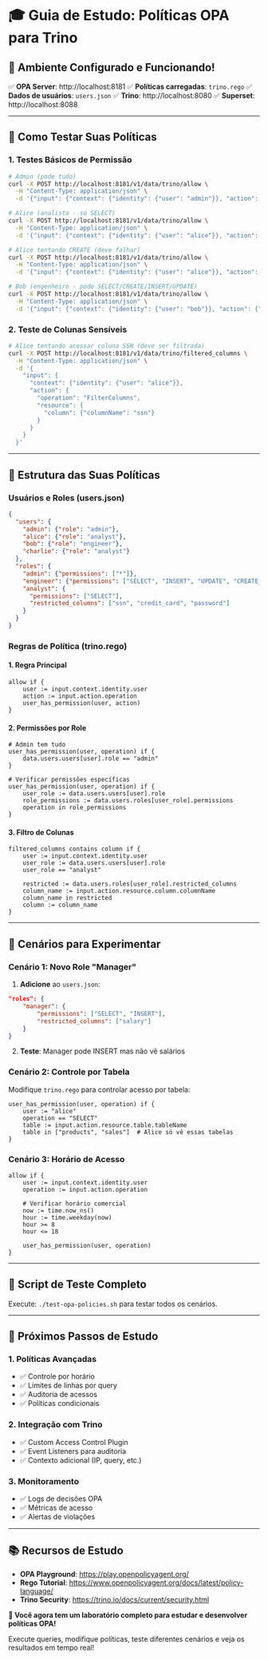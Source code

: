 # 🎓 Guia de Estudo: Políticas OPA para Trino

## 🎯 **Ambiente Configurado e Funcionando!**

✅ **OPA Server**: http://localhost:8181
✅ **Políticas carregadas**: `trino.rego`
✅ **Dados de usuários**: `users.json`
✅ **Trino**: http://localhost:8080
✅ **Superset**: http://localhost:8088

---

## 🧪 **Como Testar Suas Políticas**

### **1. Testes Básicos de Permissão**

```bash
# Admin (pode tudo)
curl -X POST http://localhost:8181/v1/data/trino/allow \
  -H "Content-Type: application/json" \
  -d '{"input": {"context": {"identity": {"user": "admin"}}, "action": {"operation": "SELECT"}}}'

# Alice (analista - só SELECT)
curl -X POST http://localhost:8181/v1/data/trino/allow \
  -H "Content-Type: application/json" \
  -d '{"input": {"context": {"identity": {"user": "alice"}}, "action": {"operation": "SELECT"}}}'

# Alice tentando CREATE (deve falhar)
curl -X POST http://localhost:8181/v1/data/trino/allow \
  -H "Content-Type: application/json" \
  -d '{"input": {"context": {"identity": {"user": "alice"}}, "action": {"operation": "CREATE_TABLE"}}}'

# Bob (engenheiro - pode SELECT/CREATE/INSERT/UPDATE)
curl -X POST http://localhost:8181/v1/data/trino/allow \
  -H "Content-Type: application/json" \
  -d '{"input": {"context": {"identity": {"user": "bob"}}, "action": {"operation": "CREATE_TABLE"}}}'
```

### **2. Teste de Colunas Sensíveis**

```bash
# Alice tentando acessar coluna SSN (deve ser filtrada)
curl -X POST http://localhost:8181/v1/data/trino/filtered_columns \
  -H "Content-Type: application/json" \
  -d '{
    "input": {
      "context": {"identity": {"user": "alice"}},
      "action": {
        "operation": "FilterColumns",
        "resource": {
          "column": {"columnName": "ssn"}
        }
      }
    }
  }'
```

---

## 📝 **Estrutura das Suas Políticas**

### **Usuários e Roles (users.json)**
```json
{
  "users": {
    "admin": {"role": "admin"},
    "alice": {"role": "analyst"},
    "bob": {"role": "engineer"},
    "charlie": {"role": "analyst"}
  },
  "roles": {
    "admin": {"permissions": ["*"]},
    "engineer": {"permissions": ["SELECT", "INSERT", "UPDATE", "CREATE_TABLE", "DROP_TABLE"]},
    "analyst": {
      "permissions": ["SELECT"],
      "restricted_columns": ["ssn", "credit_card", "password"]
    }
  }
}
```

### **Regras de Política (trino.rego)**

#### **1. Regra Principal**
```rego
allow if {
    user := input.context.identity.user
    action := input.action.operation
    user_has_permission(user, action)
}
```

#### **2. Permissões por Role**
```rego
# Admin tem tudo
user_has_permission(user, operation) if {
    data.users.users[user].role == "admin"
}

# Verificar permissões específicas
user_has_permission(user, operation) if {
    user_role := data.users.users[user].role
    role_permissions := data.users.roles[user_role].permissions
    operation in role_permissions
}
```

#### **3. Filtro de Colunas**
```rego
filtered_columns contains column if {
    user := input.context.identity.user
    user_role := data.users.users[user].role
    user_role == "analyst"

    restricted := data.users.roles[user_role].restricted_columns
    column_name := input.action.resource.column.columnName
    column_name in restricted
    column := column_name
}
```

---

## 🔧 **Cenários para Experimentar**

### **Cenário 1: Novo Role "Manager"**

1. **Adicione** ao `users.json`:
```json
"roles": {
    "manager": {
        "permissions": ["SELECT", "INSERT"],
        "restricted_columns": ["salary"]
    }
}
```

2. **Teste**: Manager pode INSERT mas não vê salários

### **Cenário 2: Controle por Tabela**

Modifique `trino.rego` para controlar acesso por tabela:

```rego
user_has_permission(user, operation) if {
    user := "alice"
    operation == "SELECT"
    table := input.action.resource.table.tableName
    table in ["products", "sales"]  # Alice só vê essas tabelas
}
```

### **Cenário 3: Horário de Acesso**

```rego
allow if {
    user := input.context.identity.user
    operation := input.action.operation

    # Verificar horário comercial
    now := time.now_ns()
    hour := time.weekday(now)
    hour >= 8
    hour <= 18

    user_has_permission(user, operation)
}
```

---

## 🧪 **Script de Teste Completo**

Execute: `./test-opa-policies.sh` para testar todos os cenários.

---

## 🚀 **Próximos Passos de Estudo**

### **1. Políticas Avançadas**
- ✅ Controle por horário
- ✅ Limites de linhas por query
- ✅ Auditoria de acessos
- ✅ Políticas condicionais

### **2. Integração com Trino**
- ✅ Custom Access Control Plugin
- ✅ Event Listeners para auditoria
- ✅ Contexto adicional (IP, query, etc.)

### **3. Monitoramento**
- ✅ Logs de decisões OPA
- ✅ Métricas de acesso
- ✅ Alertas de violações

---

## 📚 **Recursos de Estudo**

- **OPA Playground**: https://play.openpolicyagent.org/
- **Rego Tutorial**: https://www.openpolicyagent.org/docs/latest/policy-language/
- **Trino Security**: https://trino.io/docs/current/security.html

**🎯 Você agora tem um laboratório completo para estudar e desenvolver políticas OPA!**

Execute queries, modifique políticas, teste diferentes cenários e veja os resultados em tempo real!
